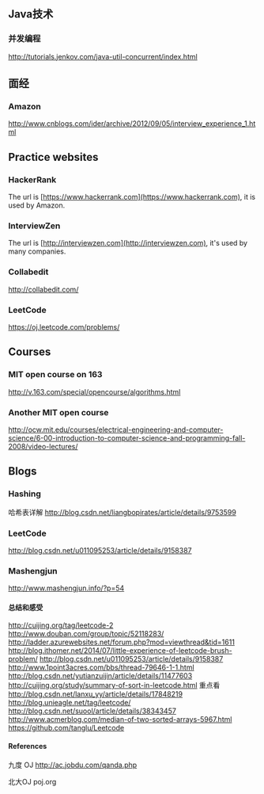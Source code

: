 ## Java技术

### 并发编程
http://tutorials.jenkov.com/java-util-concurrent/index.html

## 面经

### Amazon
http://www.cnblogs.com/ider/archive/2012/09/05/interview_experience_1.html

## Practice websites

### HackerRank

The url is [https://www.hackerrank.com](https://www.hackerrank.com), it is used by Amazon.

### InterviewZen

The url is [http://interviewzen.com](http://interviewzen.com), it's used by many companies.

### Collabedit

http://collabedit.com/

### LeetCode

https://oj.leetcode.com/problems/

## Courses

### MIT open course on 163

http://v.163.com/special/opencourse/algorithms.html

### Another MIT open course
http://ocw.mit.edu/courses/electrical-engineering-and-computer-science/6-00-introduction-to-computer-science-and-programming-fall-2008/video-lectures/

## Blogs

### Hashing

哈希表详解
http://blog.csdn.net/liangbopirates/article/details/9753599

### LeetCode

http://blog.csdn.net/u011095253/article/details/9158387

### Mashengjun
http://www.mashengjun.info/?p=54

#### 总结和感受
http://cuijing.org/tag/leetcode-2
http://www.douban.com/group/topic/52118283/
http://ladder.azurewebsites.net/forum.php?mod=viewthread&tid=1611
http://blog.ithomer.net/2014/07/little-experience-of-leetcode-brush-problem/
http://blog.csdn.net/u011095253/article/details/9158387
http://www.1point3acres.com/bbs/thread-79646-1-1.html
http://blog.csdn.net/yutianzuijin/article/details/11477603
http://cuijing.org/study/summary-of-sort-in-leetcode.html
重点看
http://blog.csdn.net/lanxu_yy/article/details/17848219
http://blog.unieagle.net/tag/leetcode/
http://blog.csdn.net/suool/article/details/38343457
http://www.acmerblog.com/median-of-two-sorted-arrays-5967.html
https://github.com/tanglu/Leetcode

#### References
九度 OJ
http://ac.jobdu.com/qanda.php

北大OJ
poj.org

